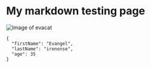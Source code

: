 # My markdown testing page

![Image of evacat](https://myoctocat.com/assets/images/octocats/octocat-13.png)


``` 
{
  "firstName": "Evangel",
  "lastName": "irenonse",
  "age": 35
}
```

